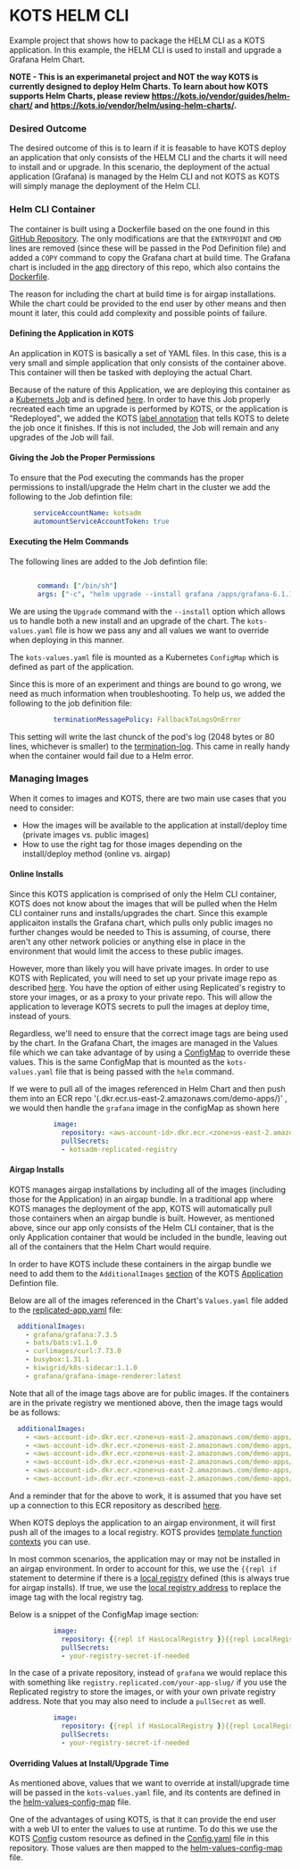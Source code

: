 KOTS HELM CLI
==================

Example project that shows how to package the HELM CLI as a KOTS application. In this example, the HELM CLI is used to install and upgrade a Grafana Helm Chart. 

**NOTE - This is an experimanetal project and NOT the way KOTS is currently designed to deploy Helm Charts. To learn about how KOTS supports Helm Charts, please review https://kots.io/vendor/guides/helm-chart/ and https://kots.io/vendor/helm/using-helm-charts/.**

### Desired Outcome

The desired outcome of this is to learn if it is feasable to have KOTS deploy an application that only consists of the HELM CLI and the charts it will need to install and or upgrade. In this scenario, the deployment of the actual application (Grafana) is managed by the Helm CLI and not KOTS as KOTS will simply manage the deployment of the Helm CLI.

### Helm CLI Container

The container is built using a Dockerfile based on the one found in this [GitHub Repository](https://github.com/alpine-docker/helm/blob/master/README.md). The only modifications are that the `ENTRYPOINT` and `CMD` lines are removed (since these will be passed in the Pod Definition file) and added a `COPY` command to copy the Grafana chart at build time. The Grafana chart is included in the [app](https://github.com/cremerfc/helm-cli-kots/tree/main/app) directory of this repo, which also contains the [Dockerfile](https://github.com/cremerfc/helm-cli-kots/blob/main/app/Dockerfile).

The reason for including the chart at build time is for airgap installations. While the chart could be provided to the end user by other means and then mount it later, this could add complexity and possible points of failure. 

#### Defining the Application in KOTS

An application in KOTS is basically a set of YAML files. In this case, this is a very small and simple application that only consists of the container above. This container will then be tasked with deploying the actual Chart.

Because of the nature of this Application, we are deploying this container as a [Kubernets Job](https://kubernetes.io/docs/concepts/workloads/controllers/job/) and is defined [here](https://github.com/cremerfc/helm-cli-kots/blob/main/manifests/helm-cli-job.yaml). In order to have this Job properly recreated each time an upgrade is performed by KOTS, or the application is "Redeployed", we added the KOTS [label annotation](https://kots.io/vendor/packaging/cleaning-up-jobs/) that tells KOTS to delete the job once it finishes. If this is not included, the Job will remain and any upgrades of the Job will fail.

#### Giving the Job the Proper Permissions

To ensure that the Pod executing the commands has the proper permissions to install/upgrade the Helm chart in the cluster we add the following to the Job defintion file:
```yaml
      serviceAccountName: kotsadm
      automountServiceAccountToken: true

```

#### Executing the Helm Commands

The following lines are added to the Job defintion file:

```yaml

       command: ["/bin/sh"]
       args: ["-c", "helm upgrade --install grafana /apps/grafana-6.1.16.tgz -f kots-values.yaml"]

```

We are using the `Upgrade` command with the `--install` option which allows us to handle both a new install and an upgrade of the chart. The `kots-values.yaml` file is how we pass any and all values we want to override when deploying in this manner.

The `kots-values.yaml` file is mounted as a Kubernetes `ConfigMap` which is defined as part of the application.

Since this is more of an experiment and things are bound to go wrong, we need as much information when troubleshooting. To help us, we added the following to the job definition file:

```yaml
           terminationMessagePolicy: FallbackToLogsOnError
```

This setting will write the last chunck of the pod's log (2048 bytes or 80 lines, whichever is smaller) to the [termination-log](https://kubernetes.io/docs/tasks/debug-application-cluster/determine-reason-pod-failure/). This came in really handy when the container would fail due to a Helm error.


### Managing Images

When it comes to images and KOTS, there are two main use cases that you need to consider:

* How the images will be available to the application at install/deploy time (private images vs. public images)
* How to use the right tag for those images depending on the install/deploy method (online vs. airgap)


#### Online Installs

Since this KOTS application is comprised of only the Helm CLI container, KOTS does not know about the images that will be pulled when the Helm CLI container runs and installs/upgrades the chart. Since this example applicaiton installs the Grafana chart, which pulls only public images no further changes would be needed to This is assuming, of course, there aren't any other network policies or anything else in place in the environment that would limit the access to these public images.

However, more than likely you will have private images. In order to use KOTS with Replicated, you will need to set up your private image repo as described [here](https://kots.io/vendor/packaging/private-images/). You have the option of either using Replicated's registry to store your images, or as a proxy to your private repo. This will allow the application to leverage KOTS secrets to pull the images at deploy time, instead of yours.

Regardless, we'll need to ensure that the correct image tags are being used by the chart. In the Grafana Chart, the images are managed in the Values file which we can take advantage of by using a [ConfigMap](https://github.com/cremerfc/helm-cli-kots/blob/main/manifests/helm-values-config-map.yaml) to override these values. This is the same ConfigMap that is mounted as the `kots-values.yaml` file that is being passed with the `helm` command.

If we were to pull all of the images referenced in Helm Chart and then push them into an ECR repo '(<aws-account-id>.dkr.ecr.<zone>us-east-2.amazonaws.com/demo-apps/)' , we would then handle the `grafana` image in the configMap as shown here

```yaml
           image:
             repository: <aws-account-id>.dkr.ecr.<zone>us-east-2.amazonaws.com/demo-apps/grafana
             pullSecrets:
             - kotsadm-replicated-registry
```

#### Airgap Installs

KOTS manages airgap installations by including all of the images (including those for the Application) in an airgap bundle. In a traditional app where KOTS manages the deployment of the app, KOTS will automatically pull those containers when an airgap bundle is built. However, as mentioned above, since our app only consists of the Helm CLI container, that is the only Application container that would be included in the bundle, leaving out all of the containers that the Helm Chart would require.

In order to have KOTS include these containers in the airgap bundle we need to add them to the `AdditionalImages` [section](https://kots.io/reference/v1beta1/application/#additionalimages) of the KOTS [Application](https://kots.io/reference/v1beta1/application/) Defintion file. 

Below are all of the images referenced in the Chart's `Values.yaml` file added to the [replicated-app.yaml](https://github.com/cremerfc/helm-cli-kots/blob/main/manifests/replicated-app.yaml) file:

```yaml
  additionalImages: 
    - grafana/grafana:7.3.5
    - bats/bats:v1.1.0
    - curlimages/curl:7.73.0
    - busybox:1.31.1
    - kiwigrid/k8s-sidecar:1.1.0
    - grafana/grafana-image-renderer:latest
```

Note that all of the image tags above are for public images. If the containers are in the private registry we mentioned above, then the image tags would be as follows:

```yaml
  additionalImages: 
    - <aws-account-id>.dkr.ecr.<zone>us-east-2.amazonaws.com/demo-apps/grafana:7.3.5
    - <aws-account-id>.dkr.ecr.<zone>us-east-2.amazonaws.com/demo-apps/bats:v1.1.0
    - <aws-account-id>.dkr.ecr.<zone>us-east-2.amazonaws.com/demo-apps/curl:7.73.0
    - <aws-account-id>.dkr.ecr.<zone>us-east-2.amazonaws.com/demo-apps/busybox:1.31.1
    - <aws-account-id>.dkr.ecr.<zone>us-east-2.amazonaws.com/demo-apps/k8s-sidecar:1.1.0
    - <aws-account-id>.dkr.ecr.<zone>us-east-2.amazonaws.com/demo-apps/grafana-image-renderer:latest
```

And a reminder that for the above to work, it is assumed that you have set up a connection to this ECR repository as described [here](https://kots.io/vendor/packaging/private-images/).

When KOTS deploys the application to an airgap environment, it will first push all of the images to a local registry. KOTS provides [template function contexts](https://kots.io/reference/template-functions/contexts/) you can use.

In most common scenarios, the application may or may not be installed in an airgap environment. In order to account for this, we use the `{{repl if` statement to determine if there is a [local registry](https://kots.io/reference/template-functions/config-context/#haslocalregistry) defined (this is always true for airgap installs). If true, we use the [local registry address](https://kots.io/reference/template-functions/config-context/#localregistryaddress) to replace the image tag with the local registry tag.

Below is a snippet of the ConfigMap image section:


```yaml
           image:
             repository: {{repl if HasLocalRegistry }}{{repl LocalRegistryAddress}}{{repl else}}grafana{{repl end}}/grafana
             pullSecrets:
             - your-registry-secret-if-needed
```

In the case of a private repository, instead of `grafana` we would replace this with something like `registry.replicated.com/your-app-slug/` if you use the Replicated registry to store the images, or with your own private registry address. Note that you may also need to include a `pullSecret` as well.

```yaml
           image:
             repository: {{repl if HasLocalRegistry }}{{repl LocalRegistryAddress}}{{repl else}}<aws-account-id>.dkr.ecr.<zone>us-east-2.amazonaws.com/demo-apps{{repl end}}/grafana
             pullSecrets:
             - your-registry-secret-if-needed
```


#### Overriding Values at Install/Upgrade Time

As mentioned above, values that we want to override at install/upgrade time will be passed in the `kots-values.yaml` file, and its contents are defined in the [helm-values-config-map](https://github.com/cremerfc/helm-cli-kots/blob/main/manifests/helm-values-config-map.yaml) file.

One of the advantages of using KOTS, is that it can provide the end user with a web UI to enter the values to use at runtime. To do this we use the KOTS [Config](https://kots.io/reference/v1beta1/config/) custom resource as defined in the [Config.yaml](https://github.com/cremerfc/helm-cli-kots/blob/main/manifests/config.yaml) file in this repository. Those values are then mapped to the [helm-values-config-map](https://github.com/cremerfc/helm-cli-kots/blob/main/manifests/helm-values-config-map.yaml) file.

